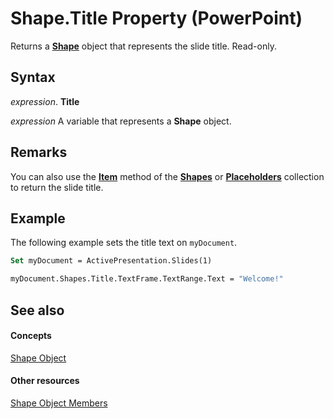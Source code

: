 
# Shape.Title Property (PowerPoint)

Returns a  **[Shape](1da93849-99e0-827e-ced3-c6cf7f8569f3.md)** object that represents the slide title. Read-only.


## Syntax

 _expression_. **Title**

 _expression_ A variable that represents a **Shape** object.


## Remarks

You can also use the  **[Item](744459ec-8122-6b3b-b458-6c1876db217b.md)** method of the **[Shapes](eb208855-254e-1a0f-884b-4a5edcfd584d.md)** or **[Placeholders](d16e06e4-185a-1b99-52a7-4787a4990684.md)** collection to return the slide title.


## Example

The following example sets the title text on  `myDocument`.


```vb
Set myDocument = ActivePresentation.Slides(1)

myDocument.Shapes.Title.TextFrame.TextRange.Text = "Welcome!"
```


## See also


#### Concepts


[Shape Object](1da93849-99e0-827e-ced3-c6cf7f8569f3.md)
#### Other resources


[Shape Object Members](e371c375-c16a-33ef-32b7-6dcb99d3d128.md)
